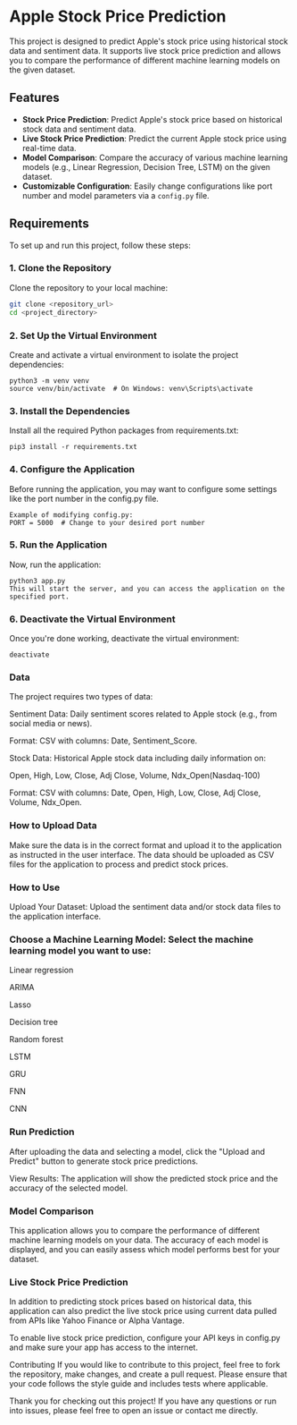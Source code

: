 # Apple Stock Price Prediction

This project is designed to predict Apple's stock price using historical stock data and sentiment data. It supports live stock price prediction and allows you to compare the performance of different machine learning models on the given dataset.

## Features

- **Stock Price Prediction**: Predict Apple's stock price based on historical stock data and sentiment data.
- **Live Stock Price Prediction**: Predict the current Apple stock price using real-time data.
- **Model Comparison**: Compare the accuracy of various machine learning models (e.g., Linear Regression, Decision Tree, LSTM) on the given dataset.
- **Customizable Configuration**: Easily change configurations like port number and model parameters via a `config.py` file.

## Requirements

To set up and run this project, follow these steps:

### 1. Clone the Repository

Clone the repository to your local machine:

```bash
git clone <repository_url>
cd <project_directory>
```

### 2. Set Up the Virtual Environment

Create and activate a virtual environment to isolate the project dependencies:

```
python3 -m venv venv
source venv/bin/activate  # On Windows: venv\Scripts\activate
```

### 3. Install the Dependencies

Install all the required Python packages from requirements.txt:

```
pip3 install -r requirements.txt
```

### 4. Configure the Application

Before running the application, you may want to configure some settings like the port number in the config.py file.

```
Example of modifying config.py:
PORT = 5000  # Change to your desired port number
```

### 5. Run the Application

Now, run the application:

```
python3 app.py
This will start the server, and you can access the application on the specified port.
```

### 6. Deactivate the Virtual Environment

Once you're done working, deactivate the virtual environment:

```
deactivate
```

### Data

The project requires two types of data:

Sentiment Data: Daily sentiment scores related to Apple stock (e.g., from social media or news).

Format: CSV with columns: Date, Sentiment_Score.

Stock Data: Historical Apple stock data including daily information on:

Open, High, Low, Close, Adj Close, Volume, Ndx_Open(Nasdaq-100)

Format: CSV with columns: Date, Open, High, Low, Close, Adj Close, Volume, Ndx_Open.

### How to Upload Data

Make sure the data is in the correct format and upload it to the application as instructed in the user interface. The data should be uploaded as CSV files for the application to process and predict stock prices.

### How to Use

Upload Your Dataset: Upload the sentiment data and/or stock data files to the application interface.

### Choose a Machine Learning Model: Select the machine learning model you want to use:

Linear regression

ARIMA

Lasso

Decision tree

Random forest

LSTM

GRU

FNN

CNN

### Run Prediction

After uploading the data and selecting a model, click the "Upload and Predict" button to generate stock price predictions.

View Results: The application will show the predicted stock price and the accuracy of the selected model.

### Model Comparison

This application allows you to compare the performance of different machine learning models on your data. The accuracy of each model is displayed, and you can easily assess which model performs best for your dataset.

### Live Stock Price Prediction

In addition to predicting stock prices based on historical data, this application can also predict the live stock price using current data pulled from APIs like Yahoo Finance or Alpha Vantage.

To enable live stock price prediction, configure your API keys in config.py and make sure your app has access to the internet.

Contributing
If you would like to contribute to this project, feel free to fork the repository, make changes, and create a pull request. Please ensure that your code follows the style guide and includes tests where applicable.

Thank you for checking out this project! If you have any questions or run into issues, please feel free to open an issue or contact me directly.

